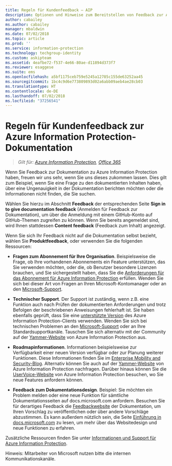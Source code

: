 ```yaml
---
title: Regeln für Kundenfeedback – AIP
description: Optionen und Hinweise zum Bereitstellen von Feedback zur Azure Information Protection-Dokumentation.
author: cabailey
ms.author: cabailey
manager: mbaldwin
ms.date: 07/02/2018
ms.topic: article
ms.prod: ''
ms.service: information-protection
ms.technology: techgroup-identity
ms.custom: askipteam
ms.assetid: 4eafbe72-f537-4e66-80ae-d11894d373f7
ms.reviewer: esaggese
ms.suite: ems
ms.openlocfilehash: a5bf1175ceb759e5245a12785c155de63252aa45
ms.sourcegitcommit: 1bc4c9d6e773809893d02a6abb09aeb4ae28cb03
ms.translationtype: HT
ms.contentlocale: de-DE
ms.lasthandoff: 07/02/2018
ms.locfileid: "37256541"
---
```

# <a name="house-rules-for-feedback-on-the-azure-information-protection-documentation"></a>Regeln für Kundenfeedback zur Azure Information Protection-Dokumentation

>*Gilt für: [Azure Information Protection](https://azure.microsoft.com/pricing/details/information-protection), [Office 365](http://download.microsoft.com/download/E/C/F/ECF42E71-4EC0-48FF-AA00-577AC14D5B5C/Azure_Information_Protection_licensing_datasheet_EN-US.pdf)*

Wenn Sie Feedback zur Dokumentation zu Azure Information Protection haben, freuen wir uns sehr, wenn Sie uns dieses zukommen lassen. Dies gilt zum Beispiel, wenn Sie eine Frage zu den dokumentierten Inhalten haben, über eine Ungenauigkeit in der Dokumentation berichten möchten oder die Informationen nicht finden, die Sie suchen. 

Wählen Sie hierzu im Abschnitt **Feedback** der entsprechenden Seite **Sign in to give documentation feedback** (Anmelden für Feedback zur Dokumentation), um über die Anmeldung mit einem GitHub-Konto auf GitHub-Themen zugreifen zu können. Wenn Sie bereits angemeldet sind, wird Ihnen stattdessen **Content feedback** (Feedback zum Inhalt) angezeigt. 

Wenn Sie sich Ihr Feedback nicht auf die Dokumentation selbst bezieht, wählen Sie **Produktfeedback**, oder verwenden Sie die folgenden Ressourcen:
 
- **Fragen zum Abonnement für Ihre Organisation**. Beispielsweise die Frage, ob Ihre vorhandenen Abonnements ein Feature unterstützen, das Sie verwenden möchten, oder die, ob Benutzer besondere Lizenzen brauchen, und Sie sichergestellt haben, dass Sie die [Anforderungen für das Abonnement für Azure Information Protection](./get-started/requirements.md#subscription-for-azure-information-protection) erfüllen. Wenden Sie sich bei dieser Art von Fragen an Ihren Microsoft-Kontomanager oder an den [Microsoft-Support](./get-started/information-support.md#to-contact-microsoft-support).
    
- **Technischer Support**. Der Support ist zuständig, wenn z.B. eine Funktion auch nach Prüfen der dokumentierten Anforderungen und trotz Befolgen der beschriebenen Anweisungen fehlerhaft ist. Sie haben ebenfalls geprüft, dass Sie eine [unterstützte Version](./rms-client/client-version-release-history.md#servicing-information-and-timelines) des Azure Information Protection-Clients verwenden. Wenden Sie sich bei technischen Problemen an den [Microsoft-Support](./get-started/information-support.md#to-contact-microsoft-support) oder an Ihre Standardsupportkanäle. Tauschen Sie sich alternativ mit der Community auf der [Yammer-Website](https://www.yammer.com/AskIPTeam) von Azure Information Protection aus.

- **Roadmapinformationen**. Informationen beispielsweise zur Verfügbarkeit einer neuen Version verfügbar oder zur Planung weiterer Funktionen. Diese Informationen finden Sie im [Enterprise Mobility and Security-Blog](https://cloudblogs.microsoft.com/enterprisemobility/?product=azure-information-protection,azure-rights-management-services). Alternativ können Sie auch auf der [Yammer-Website](https://www.yammer.com/AskIPTeam) von Azure Information Protection nachfragen. Darüber hinaus können Sie die [UserVoice-Website](https://msip.uservoice.com) von Azure Information Protection besuchen, wo Sie neue Features anfordern können.

- **Feedback zum Dokumentationsdesign**. Beispiel: Sie möchten ein Problem melden oder eine neue Funktion für sämtliche Dokumentationsseiten auf docs.microsoft.com anfordern. Besuchen Sie für derartiges Feedback die [Feedbackwebsite](https://msdocs.uservoice.com/forums/364242-general-site-feedback) der Dokumentation, um Ihren Vorschlag zu veröffentlichen oder über andere Vorschläge abzustimmen. Es kann außerdem nützlich sein, die Seite [Einführung in docs.microsoft.com](/teamblog/introducing-docs-microsoft-com/) zu lesen, um mehr über das Websitedesign und neue Funktionen zu erfahren.

Zusätzliche Ressourcen finden Sie unter [Informationen und Support für Azure Information Protection](./get-started/information-support.md). 

Hinweis: Mitarbeiter von Microsoft nutzen bitte die internen Kommunikationskanäle.

